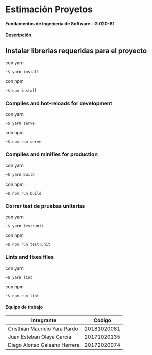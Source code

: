 # Estimación Proyetos
#### Fundamentos de Ingeniería de Software - G.020-81


#### Descripción


## Instalar librerias requeridas para el proyecto
con yarn
```
~$ yarn install
```
con npm
```
~$ npm install
```

### Compiles and hot-reloads for development
con yarn
```
~$ yarn serve
```
con npm
```
~$ npm run serve
```

### Compiles and minifies for production
con yarn
```
~$ yarn build
```
con npm
```
~$ npm run build
```

### Correr test de pruebas unitarias

con yarn
```
~$ yarn test:unit
```
con npm
```
~$ npm run test:unit
```

### Lints and fixes files
con yarn
```
~$ yarn lint
```
con npm
```
~$ npm run lint
```


#### Equipo de trabajo

Integrante  | Código
------------- | -------------
Cristhian Mauricio Yara Pardo | 20181020081
Juan Esteban Olaya García | 20171020135
Diego Alonso Galeano Herrera | 20172020074